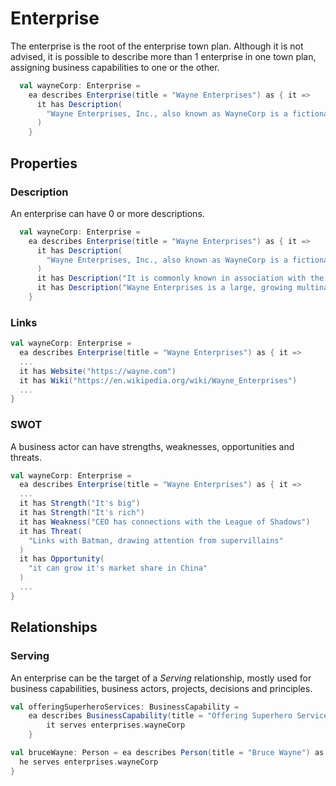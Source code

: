 # Enterprise

The enterprise is the root of the enterprise town plan. Although it is not advised, it is possible
to describe more than 1 enterprise in one town plan, assigning business capabilities to one or the other.

```scala
  val wayneCorp: Enterprise =
    ea describes Enterprise(title = "Wayne Enterprises") as { it =>
      it has Description(
        "Wayne Enterprises, Inc., also known as WayneCorp is a fictional company appearing in American comic books published by DC Comics, commonly in association with the superhero Batman. Wayne Enterprises is a large, growing multinational company."
      )
    }
```

## Properties

### Description

An enterprise can have 0 or more descriptions.

```scala
  val wayneCorp: Enterprise =
    ea describes Enterprise(title = "Wayne Enterprises") as { it =>
      it has Description(
        "Wayne Enterprises, Inc., also known as WayneCorp is a fictional company appearing in American comic books published by DC Comics."
      )
      it has Description("It is commonly known in association with the superhero Batman.")
      it has Description("Wayne Enterprises is a large, growing multinational company.")
    }
```

### Links

```scala
val wayneCorp: Enterprise =
  ea describes Enterprise(title = "Wayne Enterprises") as { it =>
  ...
  it has Website("https://wayne.com")
  it has Wiki("https://en.wikipedia.org/wiki/Wayne_Enterprises")  
  ...
}
```

### SWOT

A business actor can have strengths, weaknesses, opportunities and threats.

```scala
val wayneCorp: Enterprise =
  ea describes Enterprise(title = "Wayne Enterprises") as { it =>
  ...
  it has Strength("It's big")
  it has Strength("It's rich")
  it has Weakness("CEO has connections with the League of Shadows")
  it has Threat(
    "Links with Batman, drawing attention from supervillains"
  )
  it has Opportunity(
    "it can grow it's market share in China"
  )
  ...
}
```

## Relationships

### Serving

An enterprise can be the target of a *Serving* relationship, mostly used for business capabilities, business actors,
projects, decisions and principles.

```scala
val offeringSuperheroServices: BusinessCapability =
    ea describes BusinessCapability(title = "Offering Superhero Services") as { it =>
        it serves enterprises.wayneCorp
    }

val bruceWayne: Person = ea describes Person(title = "Bruce Wayne") as { he =>
  he serves enterprises.wayneCorp
}
```